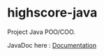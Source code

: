 # highscore-java

Project Java POO/COO.

JavaDoc here : [Documentation](http://porquepix.github.io/highscore-java/doc/)

